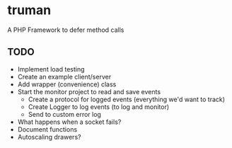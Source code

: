 truman
======

A PHP Framework to defer method calls

TODO
----
- Implement load testing
- Create an example client/server
- Add wrapper (convenience) class
- Start the monitor project to read and save events
  - Create a protocol for logged events (everything we'd want to track)
  - Create Logger to log events (to log and monitor)
  - Send to custom error log
- What happens when a socket fails?
- Document functions
- Autoscaling drawers?